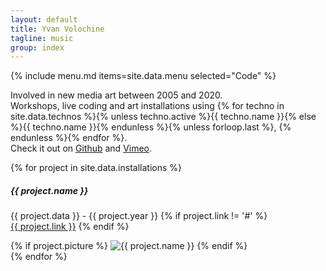 ```yaml
---
layout: default
title: Yvan Volochine
tagline: music
group: index
---
```


{% include menu.md items=site.data.menu selected="Code" %}
<section class="code">
  <p>
    Involved in new media art between 2005 and 2020.<br />
    Workshops, live coding and art installations using
    {% for techno in site.data.technos %}{% unless techno.active %}<span class="strike">{{ techno.name }}</span>{% else %}{{ techno.name }}{% endunless %}{% unless forloop.last %}, {% endunless %}{% endfor %}.<br />
    Check it out on <a href="http://github.com/gusano" target="_blank">Github</a> and <a href="http://vimeo.com/yv" target="_blank">Vimeo</a>.
  </p>
</section>
<section class="art-projects">
  <p>
    {% for project in site.data.installations %}
      <div class="row project-item">
        <div class="col-md-8">
          <h5>{{ project.name }}</h5>
          <p class="project-data">
            {{ project.data }} - {{ project.year }}
            {% if project.link != '#' %}
              <br /><a href="{{ project.link }}" target="_blank">{{ project.link }}</a>
            {% endif %}
          </p>
        </div>
        <div class="col-md-4 image">
          {% if project.picture %}
            <img src="{{ '/assets/img/' | append: project.picture | relative_url }}" alt="{{ project.name }}" title="{{ project.name }}" />
          {% endif %}
        </div>
      </div>
    {% endfor %}
  </p>
</section>
